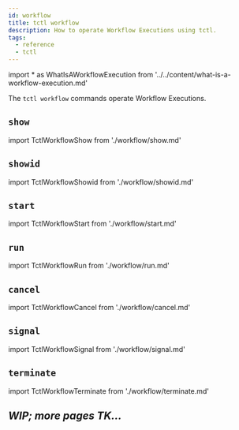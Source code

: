 ```yaml
---
id: workflow
title: tctl workflow
description: How to operate Workflow Executions using tctl.
tags:
  - reference
  - tctl
---
```


<!-- prettier-ignore -->
import * as WhatIsAWorkflowExecution from '../../content/what-is-a-workflow-execution.md'

The `tctl workflow` commands operate <preview page={WhatIsAWorkflowExecution}>Workflow Executions</preview>.

## `show`

import TctlWorkflowShow from './workflow/show.md'

<TctlWorkflowShow/>

## `showid`

import TctlWorkflowShowid from './workflow/showid.md'

<TctlWorkflowShowid/>

## `start`

import TctlWorkflowStart from './workflow/start.md'

<TctlWorkflowStart/>

## `run`

import TctlWorkflowRun from './workflow/run.md'

<TctlWorkflowRun/>

## `cancel`

import TctlWorkflowCancel from './workflow/cancel.md'

<TctlWorkflowCancel/>

## `signal`

import TctlWorkflowSignal from './workflow/signal.md'

<TctlWorkflowSignal/>

## `terminate`

import TctlWorkflowTerminate from './workflow/terminate.md'

<TctlWorkflowTerminate/>

## _WIP; more pages TK..._
